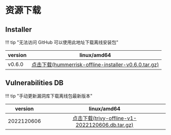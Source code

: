 # 资源下载

## Installer

!!! tip "无法访问 GitHub 可以使用此地址下载离线安装包"

| version |                                                                           linux/amd64                                                                            |
|---------|:----------------------------------------------------------------------------------------------------------------------------------------------------------------:|
| v0.6.0  | [点击下载(hummerrisk-offline-installer-v0.6.0.tar.gz)](https://company.hummercloud.com/offline-package/hummerrisk/x86_64/hummerrisk-offline-installer-v0.6.0.tar.gz) |

## Vulnerabilities DB

!!! tip "手动更新漏洞库下载离线包最新版本"

| version    |                                                                           linux/amd64                                                                            |
|------------|:----------------------------------------------------------------------------------------------------------------------------------------------------------------:|
| 2022120606 | [点击下载(trivy-offline-v1-2022120606.db.tar.gz)](https://company.hummercloud.com/offline-package/trivy/trivy-db/trivy-offline-v1-2022120606.db.tar.gz) |
